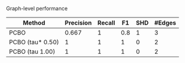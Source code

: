 Graph-level performance

| Method           |   Precision |   Recall |   F1 |   SHD |   #Edges |
|------------------|-------------|----------|------|-------|----------|
| PCBO             |       0.667 |        1 |  0.8 |     1 |        3 |
| PCBO (tau* 0.50) |       1     |        1 |  1   |     0 |        2 |
| PCBO (tau 1.00)  |       1     |        1 |  1   |     0 |        2 |
